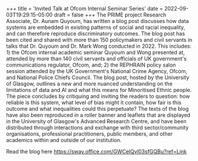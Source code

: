 +++
title = 'Invited Talk at Ofcom Internal Seminar Series'
date = 2022-09-03T19:29:15-05:00
draft = false
+++
The PRIME project Research Associate, Dr. Aunam Quyoum, has written a blog post discusses how data systems are embedded in existing patterns of social and racial inequality, and can therefore reproduce discriminatory outcomes. The blog post has been cited and shared with more than 150 policymakers and civil servants in talks that Dr. Quyoum and Dr. Mark Wong conducted in 2022. This includes: 1) the Ofcom internal academic seminar Quyoum and Wong presented at, attended by more than 140 civil servants and officials of UK government's communications regulator, Ofcom, and; 2) the REPHRAIN policy salon session attended by the UK Government's National Crime Agency, Ofcom, and National Police Chiefs Council. The blog post, hosted by the University of Glasgow, outlines a new and more nuanced understanding on the limitations of data and AI and what this means for Minoritised Ethnic people. The piece concludes by critiquing and inviting the readers to question: how reliable is this system, what level of bias might it contain, how fair is this outcome and what inequalities could this perpetuate? The texts of the blog have also been reproduced in a roller banner and leaflets that are displayed in the University of Glasgow's Advanced Research Centre, and have been distributed through interactions and exchange with third sector/community organisations, professional practitioners, public members, and other academics within and outside of our institution.

Read the blog here https://sway.office.com/GWCelQvl03sfGQBu?ref=Link



